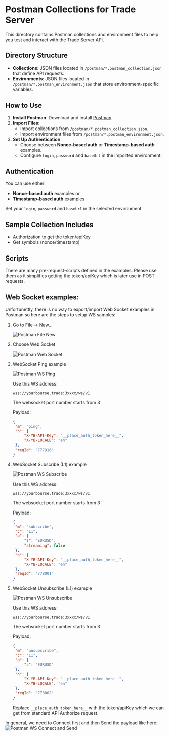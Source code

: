 # Postman Collections for Trade Server

This directory contains Postman collections and environment files to help you test and interact with the Trade Server API.

## Directory Structure

- **Collections**: JSON files located in `/postman/*.postman_collection.json` that define API requests.
- **Environments**: JSON files located in `/postman/*.postman_environment.json` that store environment-specific variables.

## How to Use

1. **Install Postman**: Download and install [Postman](https://www.postman.com/downloads/).
2. **Import Files**:
   - Import collections from `/postman/*.postman_collection.json`.
   - Import environment files from `/postman/*.postman_environment.json`.
3. **Set Up Authentication**:
   - Choose between **Nonce-based auth** or **Timestamp-based auth** examples.
   - Configure `login`, `password` and `baseUrl` in the imported environment.


## Authentication

You can use either:
- **Nonce-based auth** examples or
- **Timestamp-based auth** examples

Set your `login`, `password` and `baseUrl` in the selected environment.

## Sample Collection Includes

- Authorization to get the token/apiKey
- Get symbols (nonce/timestamp)


## Scripts

There are many pre-request-scripts defined in the examples. Please use them as it simplifies getting the token/apiKey which is later use in POST requests.

## Web Socket examples:

Unfortunettly, there is no way to export/import Web Socket examples in Postman so here are the steps to setup WS samples:

1. Go to File -> New...

   ![Postman File New](../screenshots/postmanFileNew.png)

2. Choose Web Socket

   ![Postman Web Socket](../screenshots/postmanWebSocket.png)

3. WebSocket Ping example

   ![Postman WS Ping](../screenshots/postmanWsPing.png)

   Use this WS address:
   ```
   wss://yourbourse.trade:3xxxx/ws/v1
   ```
   The websocket port number starts from 3

   Payload:
   ```json
   {
    "m": "ping",
    "h": {
        "X-YB-API-Key": "__place_auth_token_here__",
        "X-YB-LOCALE": "en"
    },
    "reqId": "777916"
   }
   ```

4. WebSocket Subscribe (L1) example

   ![Postman WS Subscribe](../screenshots/postmanWsSubscribe.png)

   Use this WS address:
   ```
   wss://yourbourse.trade:3xxxx/ws/v1
   ```
   The websocket port number starts from 3

   Payload:
   ```json
   {
    "m": "subscribe",
    "c": "L1",
    "p": {
        "s": "EURUSD",
        "streaming": false
    },
    "h": {
        "X-YB-API-Key": "__place_auth_token_here__",
        "X-YB-LOCALE": "en"
    },
    "reqId": "778001"
   }
   ```

5. WebSocket Unsubscribe (L1) example

   ![Postman WS Unsubscribe](../screenshots/postmanWsUnsubscribe.png)

   Use this WS address:
   ```
   wss://yourbourse.trade:3xxxx/ws/v1
   ```
   The websocket port number starts from 3

   Payload:
   ```json
   {
    "m": "unsubscribe",
    "c": "L1",
    "p": {
        "s": "EURUSD"
    },
    "h": {
        "X-YB-API-Key": "__place_auth_token_here__",
        "X-YB-LOCALE": "en"
    },
    "reqId": "778002"
   }
   ```

   Replace ```__place_auth_token_here__``` with the token/apiKey which we can get from standard API Authorize request.


In general, we need to Connect first and then Send the payload like here:
![Postman WS Connect and Send](../screenshots/postmanConnectAndSend.png)
